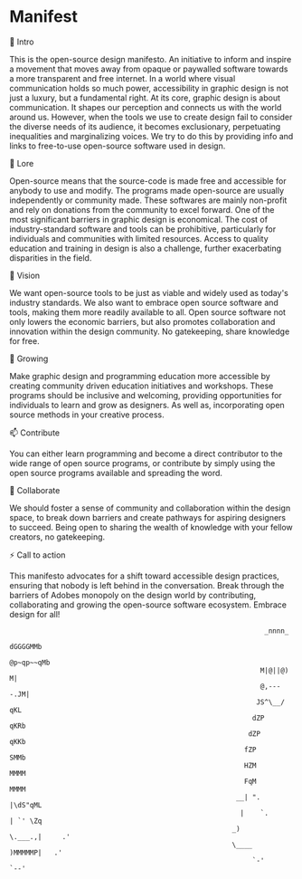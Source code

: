 # Manifest

👋 Intro

This is the open-source design manifesto. An initiative to inform and inspire a movement that moves away from opaque or paywalled software towards a more transparent and free internet. In a world where visual communication holds so much power, accessibility in graphic design is not just a luxury, but a fundamental right. 
At its core, graphic design is about communication. It shapes our perception and connects us with the world around us. However, when the tools we use to create design fail to consider the diverse needs of its audience, it becomes exclusionary, perpetuating inequalities and marginalizing voices. We try to do this by providing info and links to free-to-use open-source software used in design.

📜 Lore

Open-source means that the source-code is made free and accessible for anybody to use and modify. The programs made open-source are usually independently or community made. These softwares are mainly non-profit and rely on donations from the community to excel forward. 
One of the most significant barriers in graphic design is economical. The cost of industry-standard software and tools can be prohibitive, particularly for individuals and communities with limited resources. Access to quality education and training in design is also a challenge, further exacerbating disparities in the field. 

👀 Vision

We want open-source tools to be just as viable and widely used as today's industry standards. We also want to embrace open source software and tools, making them more readily available to all. Open source software not only lowers the economic barriers, but also promotes collaboration and innovation within the design community. No gatekeeping, share knowledge for free. 

🌱 Growing 

Make graphic design and programming education more accessible by creating community driven education initiatives and workshops. These programs should be inclusive and welcoming, providing opportunities for individuals to learn and grow as designers. As well as, incorporating open source methods in your creative process. 

📫 Contribute

You can either learn programming and become a direct contributor to the wide range of open source programs, or contribute by simply using the open source programs available and spreading the word. 

💞️ Collaborate

We should foster a sense of community and collaboration within the design space, to break down barriers and create pathways for aspiring designers to succeed. Being open to sharing the wealth of knowledge with your fellow creators, no gatekeeping. 

⚡ Call to action

This manifesto advocates for a shift toward accessible design practices, ensuring that nobody is left behind in the conversation. Break through the barriers of Adobes monopoly on the design world by contributing, collaborating and growing the open-source software ecosystem. Embrace design for all!

                                                                      
                                                                   _nnnn_
                                                                   dGGGGMMb
                                                                  @p~qp~~qMb
                                                                  M|@||@) M|
                                                                  @,----.JM|
                                                                 JS^\__/  qKL
                                                                dZP        qKRb
                                                               dZP          qKKb
                                                              fZP            SMMb
                                                              HZM            MMMM
                                                              FqM            MMMM
                                                            __| ".        |\dS"qML
                                                             |    `.       | `' \Zq
                                                           _)      \.___.,|     .'
                                                           \____   )MMMMMP|   .'
                                                                `-'       `--' 
                                                                     














                                                                     
                                                                     
